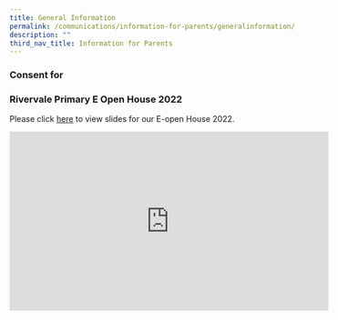 ```yaml
---
title: General Information
permalink: /communications/information-for-parents/generalinformation/
description: ""
third_nav_title: Information for Parents
---
```

### Consent for  ###



### Rivervale Primary E Open House 2022 ###
Please click&nbsp;[here](/files/Communications/Open%20House_For%20SchoolWebsite.pdf)&nbsp;to view slides for our E-open House 2022.

<iframe width="560" height="315" src="https://www.youtube.com/embed/Azb8sezx72Y" title="YouTube video player" frameborder="0" allow="accelerometer; autoplay; clipboard-write; encrypted-media; gyroscope; picture-in-picture; web-share" allowfullscreen=""></iframe>